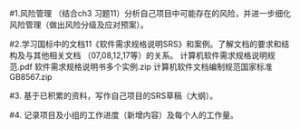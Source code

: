 #1.风险管理
   （结合ch3 习题11）分析自己项目中可能存在的风险，并进一步细化风险管理（做出风险分级及应对预案）。

#2.学习国标中的文档11《软件需求规格说明SRS》和案例。了解文档的要求和结构及与其他相关文档 （07,08,12,17等）的关系。
 计算机软件需求规格说明规范.pdf
 软件需求规格说明书多个实例.zip
 计算机软件文档编制规范国家标准GB8567.zip

#3. 基于已积累的资料，写作自己项目的SRS草稿（大纲）。

#4. 记录项目及小组的工作进度（新增内容）及每个人的工作量。
